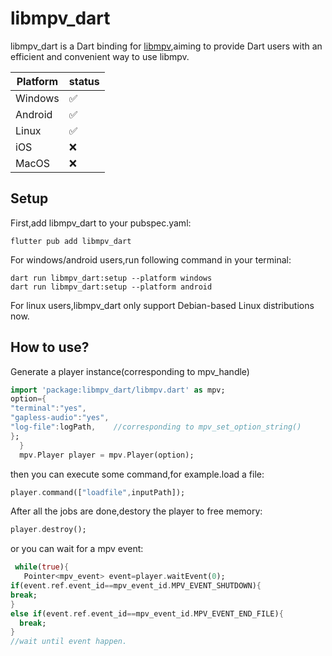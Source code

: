 # libmpv_dart

libmpv_dart is a Dart binding for [libmpv](https://github.com/mpv-player/mpv/tree/master/include/mpv),aiming to provide Dart users with an efficient and convenient way to use libmpv.

| Platform | status |
| -------- | ------ |
| Windows  | ✅     |
| Android  | ✅     |
| Linux    | ✅     |
| iOS      | ❌     |
| MacOS    | ❌     |

## Setup

First,add libmpv_dart to your pubspec.yaml:

```
flutter pub add libmpv_dart
```

For windows/android users,run following command in your terminal:

```shell
dart run libmpv_dart:setup --platform windows
dart run libmpv_dart:setup --platform android
```

For linux users,libmpv_dart only support Debian-based Linux distributions now.

## How to use?

Generate a player instance(corresponding to mpv_handle)

```dart
import 'package:libmpv_dart/libmpv.dart' as mpv;
option={
"terminal":"yes",
"gapless-audio":"yes",
"log-file":logPath,    //corresponding to mpv_set_option_string()
};
  }
  mpv.Player player = mpv.Player(option);
```

then you can execute some command,for example.load a file:

```dart
player.command(["loadfile",inputPath]);
```

After all the jobs are done,destory the player to free memory:

```dart
player.destroy();
```

or you can wait for a mpv event:

```dart
 while(true){
   Pointer<mpv_event> event=player.waitEvent(0);
if(event.ref.event_id==mpv_event_id.MPV_EVENT_SHUTDOWN){
break;
}
else if(event.ref.event_id==mpv_event_id.MPV_EVENT_END_FILE){
  break;
}  
//wait until event happen.
```

